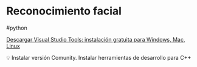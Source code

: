 # Reconocimiento facial

#python 


[Descargar Visual Studio Tools: instalación gratuita para Windows, Mac, Linux](https://visualstudio.microsoft.com/es/downloads/)

<aside>
💡 Instalar versión Comunity. Instalar herramientas de desarrollo para C++

</aside>